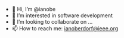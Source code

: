 - 👋 Hi, I’m @ianobe
- 👀 I’m interested in software development
- 💞️ I’m looking to collaborate on ...
- 📫 How to reach me: ianoberdorf@ieee.org

<!---
ianobe/ianobe is a ✨ special ✨ repository because its `README.md` (this file) appears on your GitHub profile.
You can click the Preview link to take a look at your changes.
--->
